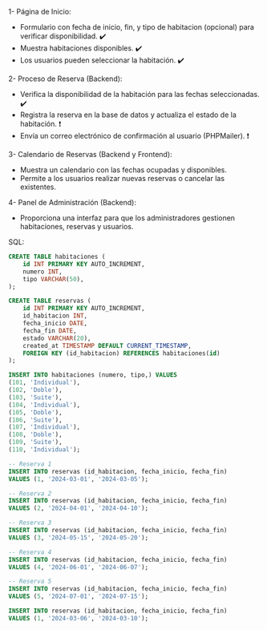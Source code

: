 1- Página de Inicio:

- Formulario con fecha de inicio, fin, y tipo de habitacion (opcional) para verificar disponibilidad. ✔️
- Muestra habitaciones disponibles. ✔️
- Los usuarios pueden seleccionar la habitación. ✔️

2- Proceso de Reserva (Backend):

- Verifica la disponibilidad de la habitación para las fechas seleccionadas. ✔️
- Registra la reserva en la base de datos y actualiza el estado de la habitación. ❗
- Envía un correo electrónico de confirmación al usuario (PHPMailer). ❗

3- Calendario de Reservas (Backend y Frontend):

- Muestra un calendario con las fechas ocupadas y disponibles.
- Permite a los usuarios realizar nuevas reservas o cancelar las existentes.

4- Panel de Administración (Backend):

- Proporciona una interfaz para que los administradores gestionen habitaciones, reservas y usuarios.

SQL:

```sql
CREATE TABLE habitaciones (
    id INT PRIMARY KEY AUTO_INCREMENT,
    numero INT,
    tipo VARCHAR(50),
);

CREATE TABLE reservas (
    id INT PRIMARY KEY AUTO_INCREMENT,
    id_habitacion INT,
    fecha_inicio DATE,
    fecha_fin DATE,
    estado VARCHAR(20),
    created_at TIMESTAMP DEFAULT CURRENT_TIMESTAMP,
    FOREIGN KEY (id_habitacion) REFERENCES habitaciones(id)
);

INSERT INTO habitaciones (numero, tipo,) VALUES
(101, 'Individual'),
(102, 'Doble'),
(103, 'Suite'),
(104, 'Individual'),
(105, 'Doble'),
(106, 'Suite'),
(107, 'Individual'),
(108, 'Doble'),
(109, 'Suite'),
(110, 'Individual');

-- Reserva 1
INSERT INTO reservas (id_habitacion, fecha_inicio, fecha_fin)
VALUES (1, '2024-03-01', '2024-03-05');

-- Reserva 2
INSERT INTO reservas (id_habitacion, fecha_inicio, fecha_fin)
VALUES (2, '2024-04-01', '2024-04-10');

-- Reserva 3
INSERT INTO reservas (id_habitacion, fecha_inicio, fecha_fin)
VALUES (3, '2024-05-15', '2024-05-20');

-- Reserva 4
INSERT INTO reservas (id_habitacion, fecha_inicio, fecha_fin)
VALUES (4, '2024-06-01', '2024-06-07');

-- Reserva 5
INSERT INTO reservas (id_habitacion, fecha_inicio, fecha_fin)
VALUES (5, '2024-07-01', '2024-07-15');

INSERT INTO reservas (id_habitacion, fecha_inicio, fecha_fin)
VALUES (1, '2024-03-06', '2024-03-10');

```
